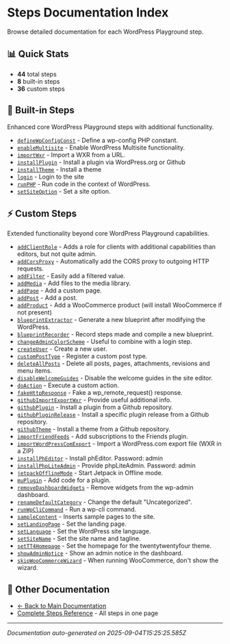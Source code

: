 # Steps Documentation Index

Browse detailed documentation for each WordPress Playground step.

## 📊 Quick Stats
- **44** total steps
- **8** built-in steps  
- **36** custom steps

## 🔧 Built-in Steps
Enhanced core WordPress Playground steps with additional functionality.

- [`defineWpConfigConst`](./defineWpConfigConst.md) - Define a wp-config PHP constant.
- [`enableMultisite`](./enableMultisite.md) - Enable WordPress Multisite functionality.
- [`importWxr`](./importWxr.md) - Import a WXR from a URL.
- [`installPlugin`](./installPlugin.md) - Install a plugin via WordPress.org or Github
- [`installTheme`](./installTheme.md) - Install a theme
- [`login`](./login.md) - Login to the site
- [`runPHP`](./runPHP.md) - Run code in the context of WordPress.
- [`setSiteOption`](./setSiteOption.md) - Set a site option.

## ⚡ Custom Steps
Extended functionality beyond core WordPress Playground capabilities.

- [`addClientRole`](./addClientRole.md) - Adds a role for clients with additional capabilities than editors, but not quite admin.
- [`addCorsProxy`](./addCorsProxy.md) - Automatically add the CORS proxy to outgoing HTTP requests.
- [`addFilter`](./addFilter.md) - Easily add a filtered value.
- [`addMedia`](./addMedia.md) - Add files to the media library.
- [`addPage`](./addPage.md) - Add a custom page.
- [`addPost`](./addPost.md) - Add a post.
- [`addProduct`](./addProduct.md) - Add a WooCommerce product (will install WooCommerce if not present)
- [`blueprintExtractor`](./blueprintExtractor.md) - Generate a new blueprint after modifying the WordPress.
- [`blueprintRecorder`](./blueprintRecorder.md) - Record steps made and compile a new blueprint.
- [`changeAdminColorScheme`](./changeAdminColorScheme.md) - Useful to combine with a login step.
- [`createUser`](./createUser.md) - Create a new user.
- [`customPostType`](./customPostType.md) - Register a custom post type.
- [`deleteAllPosts`](./deleteAllPosts.md) - Delete all posts, pages, attachments, revisions and menu items.
- [`disableWelcomeGuides`](./disableWelcomeGuides.md) - Disable the welcome guides in the site editor.
- [`doAction`](./doAction.md) - Execute a custom action.
- [`fakeHttpResponse`](./fakeHttpResponse.md) - Fake a wp_remote_request() response.
- [`githubImportExportWxr`](./githubImportExportWxr.md) - Provide useful additional info.
- [`githubPlugin`](./githubPlugin.md) - Install a plugin from a Github repository.
- [`githubPluginRelease`](./githubPluginRelease.md) - Install a specific plugin release from a Github repository.
- [`githubTheme`](./githubTheme.md) - Install a theme from a Github repository.
- [`importFriendFeeds`](./importFriendFeeds.md) - Add subscriptions to the Friends plugin.
- [`importWordPressComExport`](./importWordPressComExport.md) - Import a WordPress.com export file (WXR in a ZIP)
- [`installPhEditor`](./installPhEditor.md) - Install phEditor. Password: admin
- [`installPhpLiteAdmin`](./installPhpLiteAdmin.md) - Provide phpLiteAdmin. Password: admin
- [`jetpackOfflineMode`](./jetpackOfflineMode.md) - Start Jetpack in Offline mode.
- [`muPlugin`](./muPlugin.md) - Add code for a plugin.
- [`removeDashboardWidgets`](./removeDashboardWidgets.md) - Remove widgets from the wp-admin dashboard.
- [`renameDefaultCategory`](./renameDefaultCategory.md) - Change the default "Uncategorized".
- [`runWpCliCommand`](./runWpCliCommand.md) - Run a wp-cli command.
- [`sampleContent`](./sampleContent.md) - Inserts sample pages to the site.
- [`setLandingPage`](./setLandingPage.md) - Set the landing page.
- [`setLanguage`](./setLanguage.md) - Set the WordPress site language.
- [`setSiteName`](./setSiteName.md) - Set the site name and tagline.
- [`setTT4Homepage`](./setTT4Homepage.md) - Set the homepage for the twentytwentyfour theme.
- [`showAdminNotice`](./showAdminNotice.md) - Show an admin notice in the dashboard.
- [`skipWooCommerceWizard`](./skipWooCommerceWizard.md) - When running WooCommerce, don't show the wizard.

## 📖 Other Documentation

- [← Back to Main Documentation](../README.md)
- [Complete Steps Reference](../steps-reference.md) - All steps in one page

---

*Documentation auto-generated on 2025-09-04T15:25:25.585Z*
